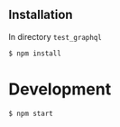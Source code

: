 ## Installation

In directory `test_graphql`

```
$ npm install
```

# Development

```
$ npm start
```
